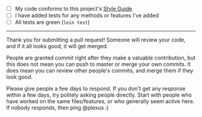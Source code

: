 - [ ] My code conforms to this project's [Style Guide](https://github.com/clojureverse/clojurians-log-app/blob/master/STYLE.md)
- [ ] I have added tests for any methods or features I've added
- [ ] All tests are green (`lein test`)

----

Thank you for submitting a pull request! Someone will review your code, and if it all looks good, it will get merged.

People are granted commit right after they make a valuable contribution, but this does not mean you can push to master or merge your own commits. It does mean you can review other people's commits, and merge them if they look good.

Please give people a few days to respond. If you don't get any response within a few days, try politely asking people directly. Start with people who have worked on the same files/features, or who generally seem active here. If nobody responds, then ping @plexus :)
